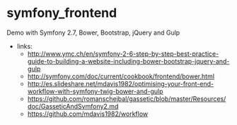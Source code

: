 # symfony_frontend
Demo with Symfony 2.7, Bower, Bootstrap, jQuery and Gulp

- links: 
    - http://www.ymc.ch/en/symfony-2-6-step-by-step-best-practice-guide-to-building-a-website-including-bower-bootstrap-jquery-and-gulp
    - http://symfony.com/doc/current/cookbook/frontend/bower.html
    - http://es.slideshare.net/mdavis1982/optimising-your-front-end-workflow-with-symfony-twig-bower-and-gulp
    - https://github.com/romanschejbal/gassetic/blob/master/Resources/doc/GasseticAndSymfony2.md
    - https://github.com/mdavis1982/workflow
